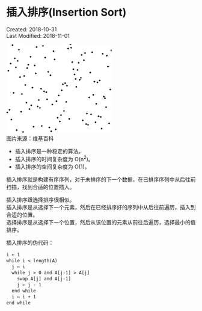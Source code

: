 # 插入排序(Insertion Sort)
Created: 2018-10-31  
Last Modified: 2018-11-01  

![image](./images/Insertion_sort.gif)  
图片来源：维基百科

- 插入排序是一种稳定的算法。
- 插入排序的时间复杂度为 O(n<sup>2</sup>)。
- 插入排序的空间复杂度为 O(1)。

插入排序就是构建有序序列，对于未排序的下一个数据，在已排序序列中从后往前扫描，找到合适的位置插入。  

插入排序跟选择排序很相似。  
插入排序是从选择下一个元素，然后在已经排序好的序列中从后往前遍历，插入到合适的位置。  
选择排序是从选择下一个位置，然后从该位置的元素从前往后遍历，选择最小的值排序。  

插入排序的伪代码：
```
i ← 1
while i < length(A)
  j ← i
  while j > 0 and A[j-1] > A[j]
    swap A[j] and A[j-1]
    j ← j - 1
  end while
  i ← i + 1
end while
```